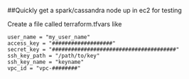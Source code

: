 ##Quickly get a spark/cassandra node up in ec2 for testing

Create a file called terraform.tfvars like
```
user_name = "my_user_name"
access_key = "###################"
secret_key = "#######################################"
ssh_key_path = "/path/to/key"
ssh_key_name = "keyname"
vpc_id = "vpc-########"
```